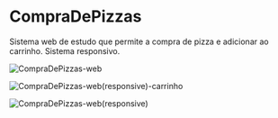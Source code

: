 # CompraDePizzas
Sistema web de estudo que permite a compra de pizza e adicionar ao carrinho. Sistema responsivo.



![CompraDePizzas-web](https://user-images.githubusercontent.com/38054943/88804182-eddfa780-d183-11ea-9fef-ed3bb21f9d55.PNG)

![CompraDePizzas-web(responsive)-carrinho](https://user-images.githubusercontent.com/38054943/88804165-e8825d00-d183-11ea-90b5-2feb07bc509c.PNG)

![CompraDePizzas-web(responsive)](https://user-images.githubusercontent.com/38054943/88803978-a22cfe00-d183-11ea-8785-1652569395df.PNG)
